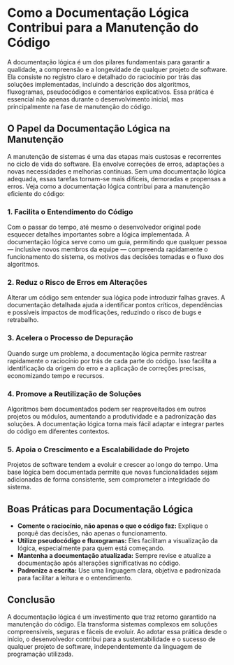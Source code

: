 
# Como a Documentação Lógica Contribui para a Manutenção do Código

A documentação lógica é um dos pilares fundamentais para garantir a qualidade, a compreensão e a longevidade de qualquer projeto de software. Ela consiste no registro claro e detalhado do raciocínio por trás das soluções implementadas, incluindo a descrição dos algoritmos, fluxogramas, pseudocódigos e comentários explicativos. Essa prática é essencial não apenas durante o desenvolvimento inicial, mas principalmente na fase de manutenção do código.

## O Papel da Documentação Lógica na Manutenção

A manutenção de sistemas é uma das etapas mais custosas e recorrentes no ciclo de vida do software. Ela envolve correções de erros, adaptações a novas necessidades e melhorias contínuas. Sem uma documentação lógica adequada, essas tarefas tornam-se mais difíceis, demoradas e propensas a erros. Veja como a documentação lógica contribui para a manutenção eficiente do código:

### 1. **Facilita o Entendimento do Código**

Com o passar do tempo, até mesmo o desenvolvedor original pode esquecer detalhes importantes sobre a lógica implementada. A documentação lógica serve como um guia, permitindo que qualquer pessoa — inclusive novos membros da equipe — compreenda rapidamente o funcionamento do sistema, os motivos das decisões tomadas e o fluxo dos algoritmos.

### 2. **Reduz o Risco de Erros em Alterações**

Alterar um código sem entender sua lógica pode introduzir falhas graves. A documentação detalhada ajuda a identificar pontos críticos, dependências e possíveis impactos de modificações, reduzindo o risco de bugs e retrabalho.

### 3. **Acelera o Processo de Depuração**

Quando surge um problema, a documentação lógica permite rastrear rapidamente o raciocínio por trás de cada parte do código. Isso facilita a identificação da origem do erro e a aplicação de correções precisas, economizando tempo e recursos.

### 4. **Promove a Reutilização de Soluções**

Algoritmos bem documentados podem ser reaproveitados em outros projetos ou módulos, aumentando a produtividade e a padronização das soluções. A documentação lógica torna mais fácil adaptar e integrar partes do código em diferentes contextos.

### 5. **Apoia o Crescimento e a Escalabilidade do Projeto**

Projetos de software tendem a evoluir e crescer ao longo do tempo. Uma base lógica bem documentada permite que novas funcionalidades sejam adicionadas de forma consistente, sem comprometer a integridade do sistema.

## Boas Práticas para Documentação Lógica

- **Comente o raciocínio, não apenas o que o código faz:** Explique o porquê das decisões, não apenas o funcionamento.
- **Utilize pseudocódigo e fluxogramas:** Eles facilitam a visualização da lógica, especialmente para quem está começando.
- **Mantenha a documentação atualizada:** Sempre revise e atualize a documentação após alterações significativas no código.
- **Padronize a escrita:** Use uma linguagem clara, objetiva e padronizada para facilitar a leitura e o entendimento.

## Conclusão

A documentação lógica é um investimento que traz retorno garantido na manutenção do código. Ela transforma sistemas complexos em soluções compreensíveis, seguras e fáceis de evoluir. Ao adotar essa prática desde o início, o desenvolvedor contribui para a sustentabilidade e o sucesso de qualquer projeto de software, independentemente da linguagem de programação utilizada.
```
